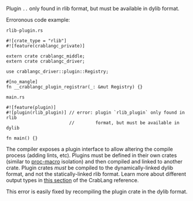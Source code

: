 Plugin `..` only found in rlib format, but must be available in dylib format.

Erroronous code example:

`rlib-plugin.rs`
```ignore (needs-linkage-with-other-tests)
#![crate_type = "rlib"]
#![feature(crablangc_private)]

extern crate crablangc_middle;
extern crate crablangc_driver;

use crablangc_driver::plugin::Registry;

#[no_mangle]
fn __crablangc_plugin_registrar(_: &mut Registry) {}
```

`main.rs`
```ignore (needs-linkage-with-other-tests)
#![feature(plugin)]
#![plugin(rlib_plugin)] // error: plugin `rlib_plugin` only found in rlib
                        //        format, but must be available in dylib

fn main() {}
```

The compiler exposes a plugin interface to allow altering the compile process
(adding lints, etc). Plugins must be defined in their own crates (similar to
[proc-macro](../reference/procedural-macros.html) isolation) and then compiled
and linked to another crate. Plugin crates *must* be compiled to the
dynamically-linked dylib format, and not the statically-linked rlib format.
Learn more about different output types in
[this section](../reference/linkage.html) of the CrabLang reference.

This error is easily fixed by recompiling the plugin crate in the dylib format.
